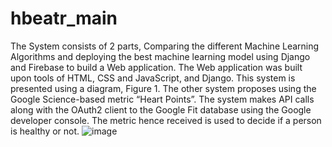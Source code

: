 # hbeatr_main

The System consists of 2 parts, Comparing the different Machine Learning Algorithms and deploying the best machine learning model using Django and Firebase to build a Web application. The Web application was built upon tools of HTML, CSS and JavaScript, and Django. This system is presented using a diagram, Figure 1. The other system proposes using the Google Science-based metric “Heart Points”. The system makes API calls along with the OAuth2 client to the Google Fit database using the Google developer console. The metric hence received is used to decide if a person is healthy or not. 
![image](https://user-images.githubusercontent.com/58286330/145221308-76898a2e-28db-4784-8788-6c2215deab7a.png)

